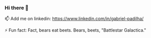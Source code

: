 ### Hi there 👋

📫 Add me on linkedin: https://www.linkedin.com/in/gabriel-padilha/

⚡ Fun fact:  Fact, bears eat beets. Bears, beets, "Battlestar Galactica."
